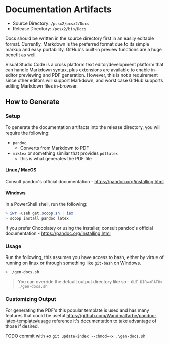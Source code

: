 # Documentation Artifacts

- Source Directory: `/pcsx2/pcsx2/Docs`
- Release Directory: `/pcsx2/bin/Docs`

Docs should be written in the source directory first in an easily editable format. Currently, Markdown is the preferred format due to its simple markup and easy portability. GitHub's built-in preview functions are a huge benefit as well.

Visual Studio Code is a cross platform text editor/development platform that can handle Markdown syntax, plus extensions are available to enable in-editor previewing and PDF generation. However, this is not a requirement since other editors will support Markdown, and worst case GitHub supports editing Markdown files in-browser.

## How to Generate

### Setup

To generate the documentation artifacts into the release directory, you will require the following:

- `pandoc`
  - Converts from Markdown to PDF
- `miktex` or something similar that provides `pdflatex`
  - this is what generates the PDF file

#### Linux / MacOS

Consult pandoc's official documentation - https://pandoc.org/installing.html

#### Windows

In a PowerShell shell, run the following:

```ps1
> iwr -useb get.scoop.sh | iex
> scoop install pandoc latex
```

If you prefer Chocolatey or using the installer, consult pandoc's official documentation - https://pandoc.org/installing.html

### Usage

Run the following, this assumes you have access to bash, either by virtue of running on linux or through something like `git-bash` on Windows.

```bash
> ./gen-docs.sh
```

> You can override the default output directory like so - `OUT_DIR=<PATH> ./gen-docs.sh`

### Customizing Output

For generating the PDF's this popular template is used and has many features that could be useful https://github.com/Wandmalfarbe/pandoc-latex-template#usage reference it's documentation to take advantage of those if desired.

TODO commit with +x `git update-index --chmod=+x .\gen-docs.sh`